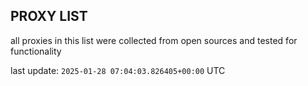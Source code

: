 ## PROXY LIST

all proxies in this list were collected from open sources and tested for functionality

last update: `2025-01-28 07:04:03.826405+00:00` UTC
